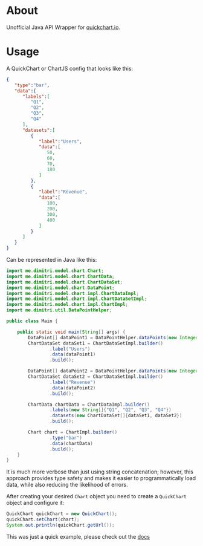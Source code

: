 # About
Unofficial Java API Wrapper for [quickchart.io](quickchart.io/).

# Usage
A QuickChart or ChartJS config that looks like this:

```json
{
   "type":"bar",
   "data":{
      "labels":[
         "Q1",
         "Q2",
         "Q3",
         "Q4"
      ],
      "datasets":[
         {
            "label":"Users",
            "data":[
               50,
               60,
               70,
               180
            ]
         },
         {
            "label":"Revenue",
            "data":[
               100,
               200,
               300,
               400
            ]
         }
      ]
   }
}
```

Can be represented in Java like this:

```java
import me.dimitri.model.chart.Chart;
import me.dimitri.model.chart.ChartData;
import me.dimitri.model.chart.ChartDataSet;
import me.dimitri.model.chart.DataPoint;
import me.dimitri.model.chart.impl.ChartDataImpl;
import me.dimitri.model.chart.impl.ChartDataSetImpl;
import me.dimitri.model.chart.impl.ChartImpl;
import me.dimitri.util.DataPointHelper;

public class Main {

    public static void main(String[] args) {
        DataPoint[] dataPoint1 = DataPointHelper.dataPoints(new Integer[]{50, 60, 70, 180});
        ChartDataSet dataSet1 = ChartDataSetImpl.builder()
                .label("Users")
                .data(dataPoint1)
                .build();

        DataPoint[] dataPoint2 = DataPointHelper.dataPoints(new Integer[]{100, 200, 300, 400});
        ChartDataSet dataSet2 = ChartDataSetImpl.builder()
                .label("Revenue")
                .data(dataPoint2)
                .build();

        ChartData chartData = ChartDataImpl.builder()
                .labels(new String[]{"Q1", "Q2", "Q3", "Q4"})
                .datasets(new ChartDataSet[]{dataSet1, dataSet2})
                .build();

        Chart chart = ChartImpl.builder()
                .type("bar")
                .data(chartData)
                .build();
    }
}
```

It is much more verbose than just using string concatenation; however, this approach provides type safety and makes it easier to programmatically load data, while also reducing the likelihood of errors.

After creating your desired `Chart` object you need to create a `QuickChart` object and configure it:

```java
QuickChart quickChart = new QuickChart();
quickChart.setChart(chart);
System.out.println(quickChart.getUrl());
```

This was just a quick example, please check out the [docs](https://github.com/Dimitri-Bit/QuickChart-Java/wiki/Basic-Chart)
